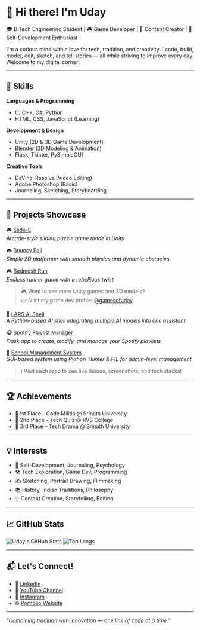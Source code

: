 # 👋 Hi there! I'm Uday

🎓 B.Tech Engineering Student | 🎮 Game Developer | 🎥 Content Creator | 🧠 Self-Development Enthusiast

I'm a curious mind with a love for tech, tradition, and creativity. I code, build, model, edit, sketch, and tell stories — all while striving to improve every day. Welcome to my digital corner!

---

## 🚀 Skills

**Languages & Programming**
- C, C++, C#, Python
- HTML, CSS, JavaScript (Learning)

**Development & Design**
- Unity (2D & 3D Game Development)
- Blender (3D Modeling & Animation)
- Flask, Tkinter, PySimpleGUI

**Creative Tools**
- DaVinci Resolve (Video Editing)
- Adobe Photoshop (Basic)
- Journaling, Sketching, Storyboarding

---

## 🧩 Projects Showcase

🎮 [Slide-E](https://github.com/gamesofuday/Slide-E)  
*Arcade-style sliding puzzle game made in Unity*

🎮 [Bouncy Ball](https://github.com/gamesofuday/Bouncy-Ball)  
*Simple 2D platformer with smooth physics and dynamic obstacles*

🎮 [Badmosh Run](https://github.com/gamesofuday/Badmosh-Run)  
*Endless runner game with a rebellious twist*

> 🎮 Want to see more Unity games and 3D models?  
> 👉 Visit my game dev profile: [@gamesofuday](https://github.com/gamesofuday)

🧠 [LARS AI Shell](https://github.com/Udaythedev/LARS-AI-Shell)  
*A Python-based AI shell integrating multiple AI models into one assistant*

🎧 [Spotify Playlist Manager](https://github.com/Udaythedev/Spotify-Manager)  
*Flask app to create, modify, and manage your Spotify playlists*

🏫 [School Management System](https://github.com/Udaythedev/School-Management)  
*GUI-based system using Python Tkinter & PIL for admin-level management*

> ℹ️ Visit each repo to see live demos, screenshots, and tech stacks!

---

## 🏆 Achievements
- 🥇 !st Place - Code Militia @ Srinath University
- 🥈 2nd Place – Tech Quiz @ RVS College
- 🥉 3rd Place – Tech Drama @ Srinath University

---

## 💡 Interests

- 🧠 Self-Development, Journaling, Psychology
- 🛠️ Tech Exploration, Game Dev, Programming
- ✍️ Sketching, Portrait Drawing, Filmmaking
- 📚 History, Indian Traditions, Philosophy
- ✨ Content Creation, Storytelling, Editing

---

## 📈 GitHub Stats

![Uday's GitHub Stats](https://github-readme-stats.vercel.app/api?username=Udaythedev&show_icons=true&theme=tokyonight)
![Top Langs](https://github-readme-stats.vercel.app/api/top-langs/?username=Udaythedev&layout=compact&theme=tokyonight)

---

## 📬 Let's Connect!

- 🔗 [LinkedIn](https://linkedin.com/in/udaymahato)
- 🎥 [YouTube Channel](https://youtube.com/@gamesofuday)
- 📸 [Instagram](https://instagram.com/gamesofuday)
- 🌐 [Portfolio Website](http://www.tryanyuday.infinityfreeapp.com/index.html)

---

*“Combining tradition with innovation — one line of code at a time.”*
